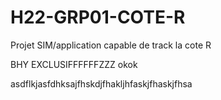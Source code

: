 # H22-GRP01-COTE-R
Projet SIM/application capable de track la cote R

BHY EXCLUSIFFFFFFZZZ
okok

asdflkjasfdhksajfhskdjfhakljhfaskjfhaskjfhsa
